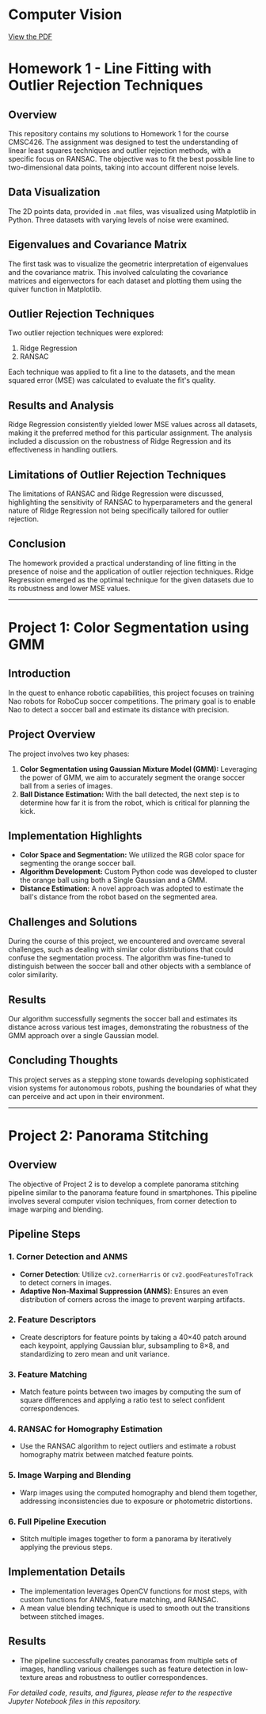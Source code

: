 # Computer Vision
[View the PDF](https://github.com/ypeng12/ComputerVision/blob/main/Gradient_Surfing.pdf)
# Homework 1 - Line Fitting with Outlier Rejection Techniques

## Overview
This repository contains my solutions to Homework 1 for the course CMSC426. The assignment was designed to test the understanding of linear least squares techniques and outlier rejection methods, with a specific focus on RANSAC. The objective was to fit the best possible line to two-dimensional data points, taking into account different noise levels.

## Data Visualization
The 2D points data, provided in `.mat` files, was visualized using Matplotlib in Python. Three datasets with varying levels of noise were examined.

## Eigenvalues and Covariance Matrix
The first task was to visualize the geometric interpretation of eigenvalues and the covariance matrix. This involved calculating the covariance matrices and eigenvectors for each dataset and plotting them using the quiver function in Matplotlib.

## Outlier Rejection Techniques
Two outlier rejection techniques were explored:
1. Ridge Regression
2. RANSAC

Each technique was applied to fit a line to the datasets, and the mean squared error (MSE) was calculated to evaluate the fit's quality.

## Results and Analysis
Ridge Regression consistently yielded lower MSE values across all datasets, making it the preferred method for this particular assignment. The analysis included a discussion on the robustness of Ridge Regression and its effectiveness in handling outliers.

## Limitations of Outlier Rejection Techniques
The limitations of RANSAC and Ridge Regression were discussed, highlighting the sensitivity of RANSAC to hyperparameters and the general nature of Ridge Regression not being specifically tailored for outlier rejection.

## Conclusion
The homework provided a practical understanding of line fitting in the presence of noise and the application of outlier rejection techniques. Ridge Regression emerged as the optimal technique for the given datasets due to its robustness and lower MSE values.

---

#  Project 1: Color Segmentation using GMM

## Introduction

In the quest to enhance robotic capabilities, this project focuses on training Nao robots for RoboCup soccer competitions. The primary goal is to enable Nao to detect a soccer ball and estimate its distance with precision.

## Project Overview

The project involves two key phases:
1. **Color Segmentation using Gaussian Mixture Model (GMM):** Leveraging the power of GMM, we aim to accurately segment the orange soccer ball from a series of images.
2. **Ball Distance Estimation:** With the ball detected, the next step is to determine how far it is from the robot, which is critical for planning the kick.

## Implementation Highlights

- **Color Space and Segmentation:** We utilized the RGB color space for segmenting the orange soccer ball.
- **Algorithm Development:** Custom Python code was developed to cluster the orange ball using both a Single Gaussian and a GMM.
- **Distance Estimation:** A novel approach was adopted to estimate the ball's distance from the robot based on the segmented area.

## Challenges and Solutions

During the course of this project, we encountered and overcame several challenges, such as dealing with similar color distributions that could confuse the segmentation process. The algorithm was fine-tuned to distinguish between the soccer ball and other objects with a semblance of color similarity.

## Results

Our algorithm successfully segments the soccer ball and estimates its distance across various test images, demonstrating the robustness of the GMM approach over a single Gaussian model.

## Concluding Thoughts

This project serves as a stepping stone towards developing sophisticated vision systems for autonomous robots, pushing the boundaries of what they can perceive and act upon in their environment.

---
#  Project 2: Panorama Stitching

## Overview
The objective of Project 2 is to develop a complete panorama stitching pipeline similar to the panorama feature found in smartphones. This pipeline involves several computer vision techniques, from corner detection to image warping and blending.

## Pipeline Steps

### 1. Corner Detection and ANMS
- **Corner Detection**: Utilize `cv2.cornerHarris` or `cv2.goodFeaturesToTrack` to detect corners in images.
- **Adaptive Non-Maximal Suppression (ANMS)**: Ensures an even distribution of corners across the image to prevent warping artifacts.

### 2. Feature Descriptors
- Create descriptors for feature points by taking a 40×40 patch around each keypoint, applying Gaussian blur, subsampling to 8×8, and standardizing to zero mean and unit variance.

### 3. Feature Matching
- Match feature points between two images by computing the sum of square differences and applying a ratio test to select confident correspondences.

### 4. RANSAC for Homography Estimation
- Use the RANSAC algorithm to reject outliers and estimate a robust homography matrix between matched feature points.

### 5. Image Warping and Blending
- Warp images using the computed homography and blend them together, addressing inconsistencies due to exposure or photometric distortions.

### 6. Full Pipeline Execution
- Stitch multiple images together to form a panorama by iteratively applying the previous steps.

## Implementation Details

- The implementation leverages OpenCV functions for most steps, with custom functions for ANMS, feature matching, and RANSAC.
- A mean value blending technique is used to smooth out the transitions between stitched images.

## Results

- The pipeline successfully creates panoramas from multiple sets of images, handling various challenges such as feature detection in low-texture areas and robustness to outlier correspondences.


*For detailed code, results, and figures, please refer to the respective Jupyter Notebook files in this repository.*
